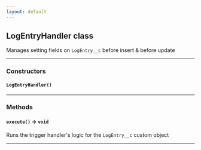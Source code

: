 ```yaml
---
layout: default
---
```


## LogEntryHandler class

Manages setting fields on `LogEntry__c` before insert & before update

---

### Constructors

#### `LogEntryHandler()`

---

### Methods

#### `execute()` → `void`

Runs the trigger handler's logic for the `LogEntry__c` custom object

---
